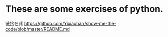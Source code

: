 # These are some exercises of python.
链接在此   https://github.com/Yixiaohan/show-me-the-code/blob/master/README.md
